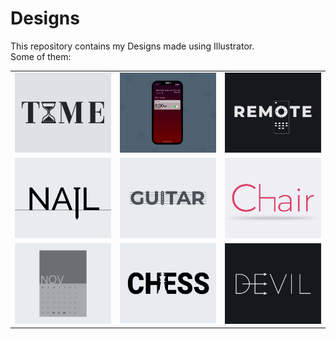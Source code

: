 # Designs
This repository contains my Designs made using Illustrator.<br>
Some of them:<br>
<table>
<tr><td><img src="./2020-11/png/16.11.2020.png"></td><td><img src="./2020-11/png/19.11.2020 - 2.png"></td><td><img src="./2020-12/png/08.12.2020.png"></td></tr>
<tr><td><img src="./2020-11/png/24.11.2020.png"></td><td><img src="./2020-12/png/02.12.2020.png"></td><td><img src="./2020-11/png/17.11.2020.png"></td></tr>
<tr><td><img src="./2020-11/png/26.11.2020.png"></td><td><img src="./2020-11/png/20.11.2020.png"></td><td><img src="./2020-12/png/10.12.2020.png"></td></tr>
</table>
